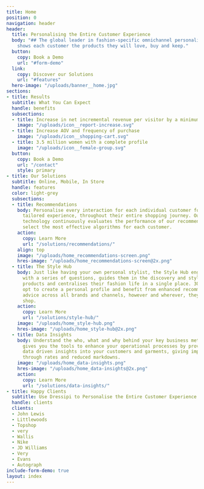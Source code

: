 ```yaml
---
title: Home
position: 0
navigation: header
header:
  title: Personalising the Entire Customer Experience
  body: "## The global leader in fashion-specific omnichannel personalisation, Dressipi
    shows each customer the products they will love, buy and keep."
  button:
    copy: Book a Demo
    url: "#form-demo"
  link:
    copy: Discover our Solutions
    url: "#features"
  hero-image: "/uploads/banner__home.jpg"
sections:
- title: Results
  subtitle: What You Can Expect
  handle: benefits
  subsections:
  - title: Increase in net incremental revenue per visitor by a minimum 5%
    image: "/uploads/icon__report-increase.svg"
  - title: Increase AOV and frequency of purchase
    image: "/uploads/icon__shopping-cart.svg"
  - title: 3.5 million women with a complete profile
    image: "/uploads/icon__female-group.svg"
  button:
    copy: Book a Demo
    url: "/contact"
    style: primary
- title: Our Solutions
  subtitle: Online, Mobile, In Store
  handle: features
  color: light-grey
  subsections:
  - title: Recommendations
    body: Personalise every interaction for each individual customer for a completely
      tailored experience, throughout their entire shopping journey. Our machine learning
      technology continuously evaluates the performance of our recommendations to
      select the most effective algorithms for each customer.
    action:
      copy: Learn More
      url: "/solutions/recommendations/"
    align: top
    image: "/uploads/home_recommendations-screen.png"
    hres-image: "/uploads/home_recommendations-screen@2x.png"
  - title: The Style Hub
    body: Just like having your own personal stylist, the Style Hub engages shoppers
      with a series of questions, guides them in the discovery and styling of new
      products and centralises their fashion life in a single place. 30% of visitors
      opt to create a personal profile and benefit from enhanced recommendations and
      advice across all brands and channels, however and wherever, they choose to
      shop.
    action:
      copy: Learn More
      url: "/solutions/style-hub/"
    image: "/uploads/home_style-hub.png"
    hres-image: "/uploads/home_style-hub@2x.png"
  - title: Data Insights
    body: Understand the who, what and why behind your key business metrics. Dressipi
      gives you the tools to enhance your operational processes by providing unique
      data driven insights into your customers and garments, giving improved sell
      through rates and reduced markdowns.
    image: "/uploads/home_data-insights.png"
    hres-image: "/uploads/home_data-insights@2x.png"
    action:
      copy: Learn More
      url: "/solutions/data-insights/"
- title: Happy Clients
  subtitle: Use Dressipi to Personalise the Entire Customer Experience
  handle: clients
  clients:
  - John Lewis
  - Littlewoods
  - Topshop
  - very
  - Wallis
  - Nike
  - JD Williams
  - Very
  - Evans
  - Autograph
include-form-demo: true
layout: index
---
```


